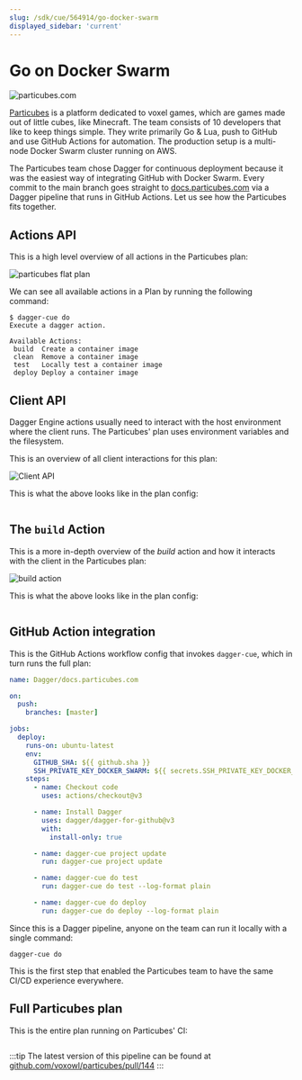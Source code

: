 ```yaml
---
slug: /sdk/cue/564914/go-docker-swarm
displayed_sidebar: 'current'
---
```


# Go on Docker Swarm

![particubes.com](/img/use-cases/particubes.com.png)

[Particubes](https://particubes.com) is a platform dedicated to voxel games, which are games made out of little cubes, like Minecraft.
The team consists of 10 developers that like to keep things simple.
They write primarily Go & Lua, push to GitHub and use GitHub Actions for automation.
The production setup is a multi-node Docker Swarm cluster running on AWS.

The Particubes team chose Dagger for continuous deployment because it was the easiest way of integrating GitHub with Docker Swarm.
Every commit to the main branch goes straight to [docs.particubes.com](https://docs.particubes.com) via a Dagger pipeline that runs in GitHub Actions. Let us see how the Particubes fits together.

## Actions API

This is a high level overview of all actions in the Particubes plan:

![particubes flat plan](/img/use-cases/particubes-actions.png)

We can see all available actions in a Plan by running the following command:

```console
$ dagger-cue do
Execute a dagger action.

Available Actions:
 build  Create a container image
 clean  Remove a container image
 test   Locally test a container image
 deploy Deploy a container image
```

## Client API

Dagger Engine actions usually need to interact with the host environment where the client runs. The Particubes' plan uses environment variables and the filesystem.

This is an overview of all client interactions for this plan:

![Client API](/img/use-cases/client-api.png)

This is what the above looks like in the plan config:

```cue file=../tests/use-cases/go-docker-swarm/client-api.cue.fragment

```

## The `build` Action

This is a more in-depth overview of the _build_ action and how it interacts with the client in the Particubes plan:

![build action](/img/use-cases/build-action.png)

This is what the above looks like in the plan config:

```cue file=../tests/use-cases/go-docker-swarm/build-action.cue.fragment

```

## GitHub Action integration

This is the GitHub Actions workflow config that invokes `dagger-cue`, which in turn runs the full plan:

```yaml
name: Dagger/docs.particubes.com

on:
  push:
    branches: [master]

jobs:
  deploy:
    runs-on: ubuntu-latest
    env:
      GITHUB_SHA: ${{ github.sha }}
      SSH_PRIVATE_KEY_DOCKER_SWARM: ${{ secrets.SSH_PRIVATE_KEY_DOCKER_SWARM }}
    steps:
      - name: Checkout code
        uses: actions/checkout@v3

      - name: Install Dagger
        uses: dagger/dagger-for-github@v3
        with:
          install-only: true

      - name: dagger-cue project update
        run: dagger-cue project update

      - name: dagger-cue do test
        run: dagger-cue do test --log-format plain

      - name: dagger-cue do deploy
        run: dagger-cue do deploy --log-format plain
```

Since this is a Dagger pipeline, anyone on the team can run it locally with a single command:

```console
dagger-cue do
```

This is the first step that enabled the Particubes team to have the same CI/CD experience everywhere.

## Full Particubes plan

This is the entire plan running on Particubes' CI:

```cue file=../tests/use-cases/go-docker-swarm/full/particubes.docs.cue

```

:::tip
The latest version of this pipeline can be found at [github.com/voxowl/particubes/pull/144](https://github.com/voxowl/particubes/blob/2af173596729929cfb7a7a1f78f1ec0d8b685e5e/lua-docs/docs.cue)
:::
